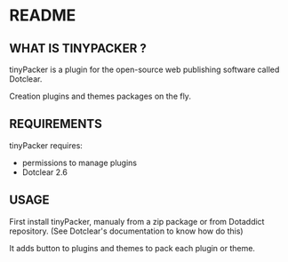 # README

## WHAT IS TINYPACKER ?

tinyPacker is a plugin for the open-source 
web publishing software called Dotclear.

Creation plugins and themes packages on the fly.

## REQUIREMENTS

 tinyPacker requires: 

  * permissions to manage plugins
  * Dotclear 2.6

## USAGE

First install tinyPacker, manualy from a zip package or from 
Dotaddict repository. (See Dotclear's documentation to know how do this)

It adds button to plugins and themes to pack each plugin or theme.
